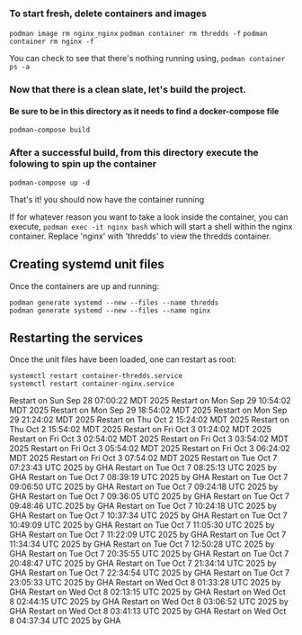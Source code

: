 ### To start fresh, delete containers and images
`podman image rm nginx_nginx`
`podman container rm thredds -f`
`podman container rm nginx -f`


You can check to see that there's nothing running using,
`podman container ps -a`

### Now that there is a clean slate, let's build the project.
#### Be sure to be in this directory as it needs to find a docker-compose file
`podman-compose build`

### After a successful build, from this directory execute the folowing to spin up the container
`podman-compose up -d`


That's it! you should now have the container running

If for whatever reason you want to take a look inside the container, you can execute,
`podman exec -it nginx bash`
which will start a shell within the nginx container. Replace 'nginx' with 'thredds' to view the thredds container.


## Creating systemd unit files

Once the containers are up and running:
```
podman generate systemd --new --files --name thredds
podman generate systemd --new --files --name nginx
```

## Restarting the services
Once the unit files have been loaded, one can restart as root:
```
systemctl restart container-thredds.service
systemctl restart container-nginx.service
```
Restart on Sun Sep 28 07:00:22 MDT 2025
Restart on Mon Sep 29 10:54:02 MDT 2025
Restart on Mon Sep 29 18:54:02 MDT 2025
Restart on Mon Sep 29 21:24:02 MDT 2025
Restart on Thu Oct  2 15:24:02 MDT 2025
Restart on Thu Oct  2 15:54:02 MDT 2025
Restart on Fri Oct  3 01:24:02 MDT 2025
Restart on Fri Oct  3 02:54:02 MDT 2025
Restart on Fri Oct  3 03:54:02 MDT 2025
Restart on Fri Oct  3 05:54:02 MDT 2025
Restart on Fri Oct  3 06:24:02 MDT 2025
Restart on Fri Oct  3 07:54:02 MDT 2025
Restart on Tue Oct  7 07:23:43 UTC 2025 by GHA
Restart on Tue Oct  7 08:25:13 UTC 2025 by GHA
Restart on Tue Oct  7 08:39:19 UTC 2025 by GHA
Restart on Tue Oct  7 09:06:50 UTC 2025 by GHA
Restart on Tue Oct  7 09:24:18 UTC 2025 by GHA
Restart on Tue Oct  7 09:36:05 UTC 2025 by GHA
Restart on Tue Oct  7 09:48:46 UTC 2025 by GHA
Restart on Tue Oct  7 10:24:18 UTC 2025 by GHA
Restart on Tue Oct  7 10:37:34 UTC 2025 by GHA
Restart on Tue Oct  7 10:49:09 UTC 2025 by GHA
Restart on Tue Oct  7 11:05:30 UTC 2025 by GHA
Restart on Tue Oct  7 11:22:09 UTC 2025 by GHA
Restart on Tue Oct  7 11:34:34 UTC 2025 by GHA
Restart on Tue Oct  7 12:50:28 UTC 2025 by GHA
Restart on Tue Oct  7 20:35:55 UTC 2025 by GHA
Restart on Tue Oct  7 20:48:47 UTC 2025 by GHA
Restart on Tue Oct  7 21:34:14 UTC 2025 by GHA
Restart on Tue Oct  7 22:34:54 UTC 2025 by GHA
Restart on Tue Oct  7 23:05:33 UTC 2025 by GHA
Restart on Wed Oct  8 01:33:28 UTC 2025 by GHA
Restart on Wed Oct  8 02:13:15 UTC 2025 by GHA
Restart on Wed Oct  8 02:44:15 UTC 2025 by GHA
Restart on Wed Oct  8 03:06:52 UTC 2025 by GHA
Restart on Wed Oct  8 03:41:13 UTC 2025 by GHA
Restart on Wed Oct  8 04:37:34 UTC 2025 by GHA
